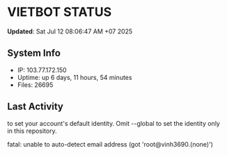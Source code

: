 # VIETBOT STATUS
**Updated**: Sat Jul 12 08:06:47 AM +07 2025

## System Info
- IP: 103.77.172.150
- Uptime: up 6 days, 11 hours, 54 minutes
- Files: 26695

## Last Activity

to set your account's default identity.
Omit --global to set the identity only in this repository.

fatal: unable to auto-detect email address (got 'root@vinh3690.(none)')
